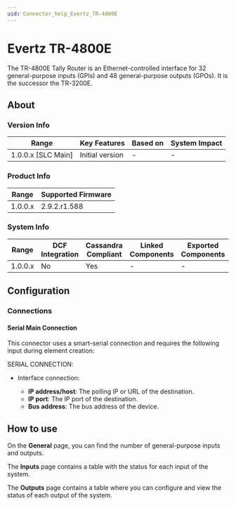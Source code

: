 ```yaml
---
uid: Connector_help_Evertz_TR-4800E
---
```


# Evertz TR-4800E

The TR-4800E Tally Router is an Ethernet-controlled interface for 32 general-purpose inputs (GPIs) and 48 general-purpose outputs (GPOs). It is the successor the TR-3200E.

## About

### Version Info

| Range                | Key Features     | Based on     | System Impact     |
|----------------------|------------------|--------------|-------------------|
| 1.0.0.x \[SLC Main\] | Initial version  | \-           | \-                |

### Product Info

| Range     | Supported Firmware     |
|-----------|------------------------|
| 1.0.0.x   | 2.9.2.r1.588           |

### System Info

| Range     | DCF Integration     | Cassandra Compliant     | Linked Components     | Exported Components     |
|-----------|---------------------|-------------------------|-----------------------|-------------------------|
| 1.0.0.x   | No                  | Yes                     | \-                    | \-                      |

## Configuration

### Connections

#### Serial Main Connection

This connector uses a smart-serial connection and requires the following input during element creation:

SERIAL CONNECTION:

- Interface connection:

  - **IP address/host**: The polling IP or URL of the destination.
  - **IP port**: The IP port of the destination.
  - **Bus address**: The bus address of the device.

## How to use

On the **General** page, you can find the number of general-purpose inputs and outputs.

The **Inputs** page contains a table with the status for each input of the system.

The **Outputs** page contains a table where you can configure and view the status of each output of the system.
